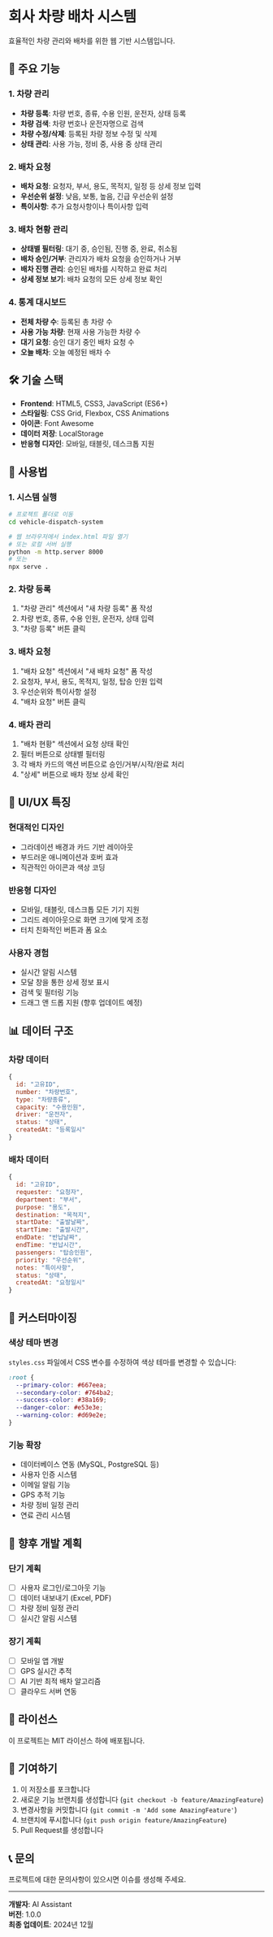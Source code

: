 # 회사 차량 배차 시스템

효율적인 차량 관리와 배차를 위한 웹 기반 시스템입니다.

## 🚗 주요 기능

### 1. 차량 관리
- **차량 등록**: 차량 번호, 종류, 수용 인원, 운전자, 상태 등록
- **차량 검색**: 차량 번호나 운전자명으로 검색
- **차량 수정/삭제**: 등록된 차량 정보 수정 및 삭제
- **상태 관리**: 사용 가능, 정비 중, 사용 중 상태 관리

### 2. 배차 요청
- **배차 요청**: 요청자, 부서, 용도, 목적지, 일정 등 상세 정보 입력
- **우선순위 설정**: 낮음, 보통, 높음, 긴급 우선순위 설정
- **특이사항**: 추가 요청사항이나 특이사항 입력

### 3. 배차 현황 관리
- **상태별 필터링**: 대기 중, 승인됨, 진행 중, 완료, 취소됨
- **배차 승인/거부**: 관리자가 배차 요청을 승인하거나 거부
- **배차 진행 관리**: 승인된 배차를 시작하고 완료 처리
- **상세 정보 보기**: 배차 요청의 모든 상세 정보 확인

### 4. 통계 대시보드
- **전체 차량 수**: 등록된 총 차량 수
- **사용 가능 차량**: 현재 사용 가능한 차량 수
- **대기 요청**: 승인 대기 중인 배차 요청 수
- **오늘 배차**: 오늘 예정된 배차 수

## 🛠️ 기술 스택

- **Frontend**: HTML5, CSS3, JavaScript (ES6+)
- **스타일링**: CSS Grid, Flexbox, CSS Animations
- **아이콘**: Font Awesome
- **데이터 저장**: LocalStorage
- **반응형 디자인**: 모바일, 태블릿, 데스크톱 지원

## 📱 사용법

### 1. 시스템 실행
```bash
# 프로젝트 폴더로 이동
cd vehicle-dispatch-system

# 웹 브라우저에서 index.html 파일 열기
# 또는 로컬 서버 실행
python -m http.server 8000
# 또는
npx serve .
```

### 2. 차량 등록
1. "차량 관리" 섹션에서 "새 차량 등록" 폼 작성
2. 차량 번호, 종류, 수용 인원, 운전자, 상태 입력
3. "차량 등록" 버튼 클릭

### 3. 배차 요청
1. "배차 요청" 섹션에서 "새 배차 요청" 폼 작성
2. 요청자, 부서, 용도, 목적지, 일정, 탑승 인원 입력
3. 우선순위와 특이사항 설정
4. "배차 요청" 버튼 클릭

### 4. 배차 관리
1. "배차 현황" 섹션에서 요청 상태 확인
2. 필터 버튼으로 상태별 필터링
3. 각 배차 카드의 액션 버튼으로 승인/거부/시작/완료 처리
4. "상세" 버튼으로 배차 정보 상세 확인

## 🎨 UI/UX 특징

### 현대적인 디자인
- 그라데이션 배경과 카드 기반 레이아웃
- 부드러운 애니메이션과 호버 효과
- 직관적인 아이콘과 색상 코딩

### 반응형 디자인
- 모바일, 태블릿, 데스크톱 모든 기기 지원
- 그리드 레이아웃으로 화면 크기에 맞게 조정
- 터치 친화적인 버튼과 폼 요소

### 사용자 경험
- 실시간 알림 시스템
- 모달 창을 통한 상세 정보 표시
- 검색 및 필터링 기능
- 드래그 앤 드롭 지원 (향후 업데이트 예정)

## 📊 데이터 구조

### 차량 데이터
```javascript
{
  id: "고유ID",
  number: "차량번호",
  type: "차량종류",
  capacity: "수용인원",
  driver: "운전자",
  status: "상태",
  createdAt: "등록일시"
}
```

### 배차 데이터
```javascript
{
  id: "고유ID",
  requester: "요청자",
  department: "부서",
  purpose: "용도",
  destination: "목적지",
  startDate: "출발날짜",
  startTime: "출발시간",
  endDate: "반납날짜",
  endTime: "반납시간",
  passengers: "탑승인원",
  priority: "우선순위",
  notes: "특이사항",
  status: "상태",
  createdAt: "요청일시"
}
```

## 🔧 커스터마이징

### 색상 테마 변경
`styles.css` 파일에서 CSS 변수를 수정하여 색상 테마를 변경할 수 있습니다:

```css
:root {
  --primary-color: #667eea;
  --secondary-color: #764ba2;
  --success-color: #38a169;
  --danger-color: #e53e3e;
  --warning-color: #d69e2e;
}
```

### 기능 확장
- 데이터베이스 연동 (MySQL, PostgreSQL 등)
- 사용자 인증 시스템
- 이메일 알림 기능
- GPS 추적 기능
- 차량 정비 일정 관리
- 연료 관리 시스템

## 🚀 향후 개발 계획

### 단기 계획
- [ ] 사용자 로그인/로그아웃 기능
- [ ] 데이터 내보내기 (Excel, PDF)
- [ ] 차량 정비 일정 관리
- [ ] 실시간 알림 시스템

### 장기 계획
- [ ] 모바일 앱 개발
- [ ] GPS 실시간 추적
- [ ] AI 기반 최적 배차 알고리즘
- [ ] 클라우드 서버 연동

## 📝 라이선스

이 프로젝트는 MIT 라이선스 하에 배포됩니다.

## 🤝 기여하기

1. 이 저장소를 포크합니다
2. 새로운 기능 브랜치를 생성합니다 (`git checkout -b feature/AmazingFeature`)
3. 변경사항을 커밋합니다 (`git commit -m 'Add some AmazingFeature'`)
4. 브랜치에 푸시합니다 (`git push origin feature/AmazingFeature`)
5. Pull Request를 생성합니다

## 📞 문의

프로젝트에 대한 문의사항이 있으시면 이슈를 생성해 주세요.

---

**개발자**: AI Assistant  
**버전**: 1.0.0  
**최종 업데이트**: 2024년 12월
